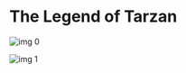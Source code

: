 # The Legend of Tarzan

![img 0](https://i.imgur.com/BgwnESE.jpg)

![img 1](https://i.imgur.com/EOktc3G.jpg)

